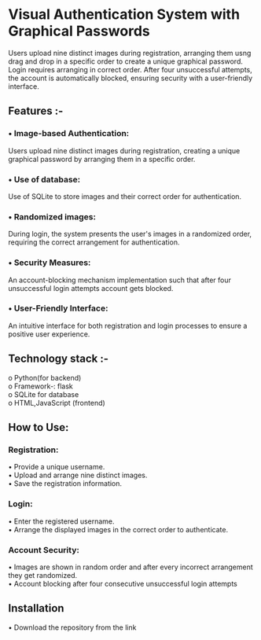 # Visual Authentication System with Graphical Passwords
Users upload nine distinct images during registration, arranging them usng drag and drop in a specific order to create a unique graphical password. Login requires arranging in correct order. After four 
unsuccessful attempts, the account is automatically blocked, ensuring security with a user-friendly interface.
## Features :-
### • Image-based Authentication: 
Users upload nine distinct images during registration, creating a 
unique graphical password by arranging them in a specific order.
### • Use of database:
Use of SQLite to store images and their correct order for authentication.
### • Randomized images:
During login, the system presents the user's images in a 
randomized order, requiring the correct arrangement for authentication.
### • Security Measures: 
An account-blocking mechanism implementation such that after four 
unsuccessful login attempts account gets blocked.
### • User-Friendly Interface:
An intuitive interface for both registration and login processes to 
ensure a positive user experience.
## Technology stack :-
o Python(for backend)  
o Framework-: flask   
o SQLite for database  
o HTML,JavaScript (frontend)  
## How to Use:
### Registration:
• Provide a unique username.  
• Upload and arrange nine distinct images.  
• Save the registration information.  
### Login:
• Enter the registered username.  
• Arrange the displayed images in the correct order to authenticate.  
### Account Security:
• Images are shown in random order and after every incorrect arrangement they get randomized.  
• Account blocking after four consecutive unsuccessful login attempts
## Installation
• Download the repository from the link 
